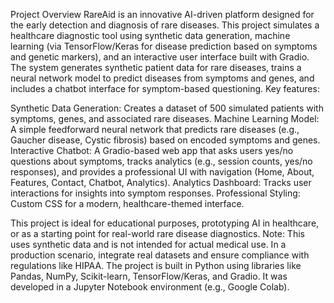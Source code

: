 Project Overview
RareAid is an innovative AI-driven platform designed for the early detection and diagnosis of rare diseases. This project simulates a healthcare diagnostic tool using synthetic data generation, machine learning (via TensorFlow/Keras for disease prediction based on symptoms and genetic markers), and an interactive user interface built with Gradio. The system generates synthetic patient data for rare diseases, trains a neural network model to predict diseases from symptoms and genes, and includes a chatbot interface for symptom-based questioning.
Key features:

Synthetic Data Generation: Creates a dataset of 500 simulated patients with symptoms, genes, and associated rare diseases.
Machine Learning Model: A simple feedforward neural network that predicts rare diseases (e.g., Gaucher disease, Cystic fibrosis) based on encoded symptoms and genes.
Interactive Chatbot: A Gradio-based web app that asks users yes/no questions about symptoms, tracks analytics (e.g., session counts, yes/no responses), and provides a professional UI with navigation (Home, About, Features, Contact, Chatbot, Analytics).
Analytics Dashboard: Tracks user interactions for insights into symptom responses.
Professional Styling: Custom CSS for a modern, healthcare-themed interface.

This project is ideal for educational purposes, prototyping AI in healthcare, or as a starting point for real-world rare disease diagnostics. Note: This uses synthetic data and is not intended for actual medical use. In a production scenario, integrate real datasets and ensure compliance with regulations like HIPAA.
The project is built in Python using libraries like Pandas, NumPy, Scikit-learn, TensorFlow/Keras, and Gradio. It was developed in a Jupyter Notebook environment (e.g., Google Colab).

